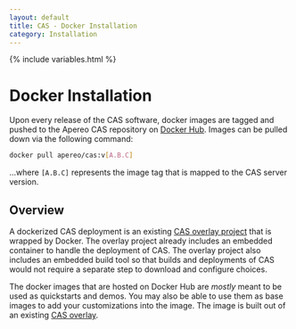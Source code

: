 ```yaml
---
layout: default
title: CAS - Docker Installation
category: Installation
---
```

{% include variables.html %}


# Docker Installation

Upon every release of the CAS software, docker images are tagged and pushed
to the Apereo CAS repository on [Docker Hub](https://hub.docker.com/r/apereo/cas/).
Images can be pulled down via the following command:

```bash
docker pull apereo/cas:v[A.B.C]
```

...where `[A.B.C]` represents the image tag that is mapped to the CAS server version.

## Overview

A dockerized CAS deployment is an existing [CAS overlay project](WAR-Overlay-Installation.html) that is wrapped by Docker.
The overlay project already includes an embedded container to handle the deployment of CAS.
The overlay project also includes an embedded build tool so that builds and deployments of CAS 
would not require a separate step to download and configure choices. 

The docker images that are hosted on Docker Hub are *mostly* meant to be used
as quickstarts and demos. You may also be able to use them as
base images to add your customizations into the image. The image
is built out of an existing [CAS overlay](WAR-Overlay-Installation.html).
